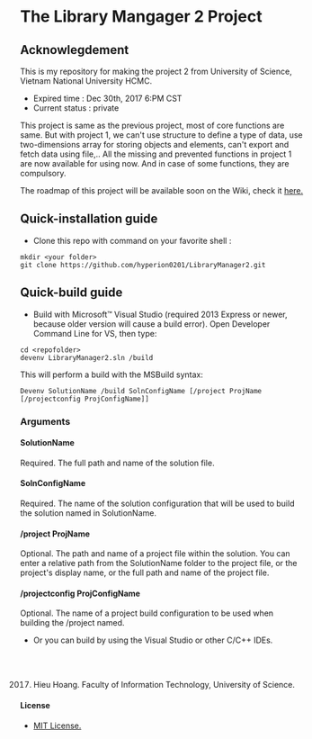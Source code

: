 # The Library Mangager 2 Project
## Acknowlegdement 
 This is my repository for making the project 2 from University of Science, Vietnam National University HCMC.

 - Expired time : Dec 30th, 2017 6:PM CST
 - Current status : private
 
 This project is same as the previous project, most of core functions are same. But with project 1, we can't use structure to define a type of data, use two-dimensions array for storing objects and elements, can't export and fetch data using file,.. All the missing and prevented functions in project 1 are now available for using now. And in case of some functions, they are compulsory.

 The roadmap of this project will be available soon on the Wiki, check it [here.](https://github.com/hyperion0201/LibraryManager2/wiki)
 
 ## Quick-installation guide
 - Clone this repo with command on your favorite shell :
 ```shellscript
 mkdir <your folder>
 git clone https://github.com/hyperion0201/LibraryManager2.git
 ```
## Quick-build guide
- Build with Microsoft™ Visual Studio (required 2013 Express or newer, because older version will cause a build error). Open Developer Command Line for VS, then type:
```
cd <repofolder>
devenv LibraryManager2.sln /build
```
This will perform a build with the MSBuild syntax:
```
Devenv SolutionName /build SolnConfigName [/project ProjName [/projectconfig ProjConfigName]]
```
### Arguments
#### SolutionName

Required. The full path and name of the solution file.

#### SolnConfigName

Required. The name of the solution configuration that will be used to build the solution named in SolutionName.

#### /project ProjName

Optional. The path and name of a project file within the solution. You can enter a relative path from the SolutionName folder to the project file, or the project's display name, or the full path and name of the project file.

#### /projectconfig ProjConfigName
Optional. The name of a project build configuration to be used when building the /project named.

- Or you can build by using the Visual Studio or other C/C++ IDEs. 
<br>
<br>

2017. Hieu Hoang. Faculty of Information Technology, University of Science.
#### License
 - [MIT License.](https://opensource.org/licenses/MIT)

